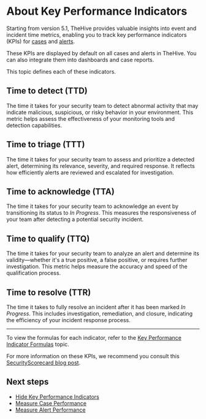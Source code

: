 # About Key Performance Indicators

Starting from version 5.1, TheHive provides valuable insights into event and incident time metrics, enabling you to track key performance indicators (KPIs) for [cases](../analyst-corner/cases/about-cases.md) and [alerts](../analyst-corner/alerts/about-alerts.md).

These KPIs are displayed by default on all cases and alerts in TheHive. You can also integrate them into dashboards and case reports.

This topic defines each of these indicators.

## Time to detect (TTD)

The time it takes for your security team to detect abnormal activity that may indicate malicious, suspicious, or risky behavior in your environment. This metric helps assess the effectiveness of your monitoring tools and detection capabilities.

## Time to triage (TTT)

The time it takes for your security team to assess and prioritize a detected alert, determining its relevance, severity, and required response. It reflects how efficiently alerts are reviewed and escalated for investigation.

## Time to acknowledge (TTA)

The time it takes for your security team to acknowledge an event by transitioning its status to *In Progress*. This measures the responsiveness of your team after detecting a potential security incident.

## Time to qualify (TTQ)

The time it takes for your security team to analyze an alert and determine its validity—whether it's a true positive, a false positive, or requires further investigation. This metric helps measure the accuracy and speed of the qualification process.

## Time to resolve (TTR)

The time it takes to fully resolve an incident after it has been marked *In Progress*. This includes investigation, remediation, and closure, indicating the efficiency of your incident response process.

---

To view the formulas for each indicator, refer to the [Key Performance Indicator Formulas](key-performance-indicators-formulas.md) topic.

For more information on these KPIs, we recommend you consult this [SecurityScorecard blog post](https://securityscorecard.com/blog/kpis-for-security-operations-incident-response/).

## Next steps

* [Hide Key Performance Indicators](hide-key-performance-indicators.md)
* [Measure Case Performance](measure-case-management-performance.md)
* [Measure Alert Performance](measure-alert-management-performance.md)